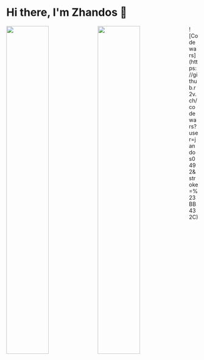 # Hi there, I'm Zhandos 👋

<img align="left" width="47%" src="https://github-readme-stats.vercel.app/api?username=jandos0492&show_icons=true&theme=radical" />
<img align="left" width="47%" src="https://github-readme-stats.vercel.app/api/top-langs/?username=jandos0492&layout=compact" />
![Codewars](https://github.r2v.ch/codewars?user=jandos0492&stroke=%23BB432C)

